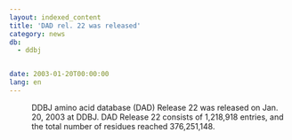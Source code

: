 ```yaml
---
layout: indexed_content
title: 'DAD rel. 22 was released'
category: news
db:
  - ddbj


date: 2003-01-20T00:00:00
lang: en
---
```


<dd>DDBJ amino acid database (DAD) Release 22 was released on Jan. 20, 2003 at DDBJ. DAD Release 22 consists of 1,218,918 entries, and the total number of residues reached 376,251,148.</dd>
